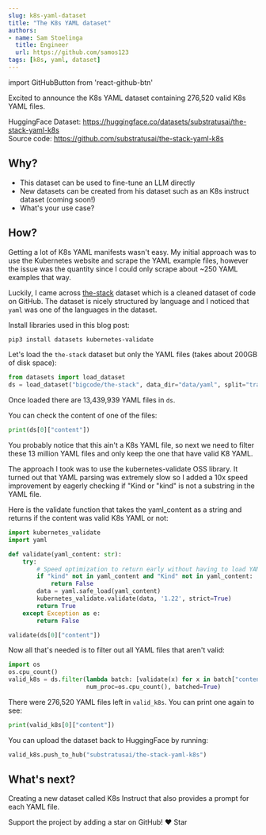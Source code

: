 ```yaml
---
slug: k8s-yaml-dataset
title: "The K8s YAML dataset"
authors:
- name: Sam Stoelinga
  title: Engineer
  url: https://github.com/samos123
tags: [k8s, yaml, dataset]
---
```

import GitHubButton from 'react-github-btn'

Excited to announce the K8s YAML dataset containing
276,520 valid K8s YAML files.

HuggingFace Dataset: https://huggingface.co/datasets/substratusai/the-stack-yaml-k8s  
Source code: https://github.com/substratusai/the-stack-yaml-k8s

## Why?
* This dataset can be used to fine-tune an LLM directly
* New datasets can be created from his dataset such as an K8s instruct dataset (coming soon!)
* What's your use case?

## How?
Getting a lot of K8s YAML manifests wasn't easy. My initial approach
was to use the Kubernetes website and scrape the YAML example files,
however the issue was the quantity since I could only scrape
about ~250 YAML examples that way.

Luckily, I came across [the-stack](https://huggingface.co/datasets/bigcode/the-stack) dataset
which is a cleaned dataset of code on GitHub. The dataset is nicely structured by language
and I noticed that `yaml` was one of the languages in the dataset.

Install libraries used in this blog post:
```bash
pip3 install datasets kubernetes-validate
```

Let's load the `the-stack` dataset but only the YAML files (takes about 200GB of disk space):
```python
from datasets import load_dataset
ds = load_dataset("bigcode/the-stack", data_dir="data/yaml", split="train")
```
Once loaded there are 13,439,939 YAML files in `ds`.

You can check the content of one of the files:
```python
print(ds[0]["content"])
```

You probably notice that this ain't a K8s YAML file, so next we need to filter
these 13 million YAML files and only keep the one that have valid K8 YAML.

The approach I took was to use the kubernetes-validate OSS library. It turned out
that YAML parsing was extremely slow so I added a 10x speed improvement
by eagerly checking if "Kind or "kind" is not a substring in the YAML file.

Here is the validate function that takes the yaml_content as a string and
returns if the content was valid K8s YAML or not:
```python
import kubernetes_validate
import yaml

def validate(yaml_content: str):
    try:
        # Speed optimization to return early without having to load YAML
        if "kind" not in yaml_content and "Kind" not in yaml_content:
            return False
        data = yaml.safe_load(yaml_content)
        kubernetes_validate.validate(data, '1.22', strict=True)
        return True
    except Exception as e:
        return False

validate(ds[0]["content"])
```

Now all that's needed is to filter out all YAML files that aren't valid:
```python
import os
os.cpu_count()
valid_k8s = ds.filter(lambda batch: [validate(x) for x in batch["content"]],
                      num_proc=os.cpu_count(), batched=True)
```
There were 276,520 YAML files left in `valid_k8s`. You can print one again to see:
```python
print(valid_k8s[0]["content"])
```

You can upload the dataset back to HuggingFace by running:
```python
valid_k8s.push_to_hub("substratusai/the-stack-yaml-k8s")
```

## What's next?
Creating a new dataset called K8s Instruct that also provides a prompt for each YAML file.

Support the project by adding a star on GitHub! ❤️
<GitHubButton href="https://github.com/substratusai/substratus" data-icon="octicon-star" data-size="large" data-show-count="true" aria-label="Star substratusai/substratus on GitHub">Star</GitHubButton>
